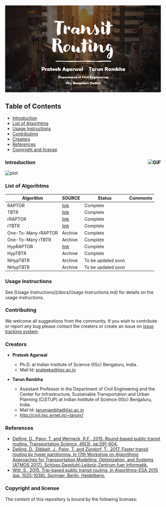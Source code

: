 ![TB1](logo.png)


## Table of Contents

- [Introduction](#Introduction)
- [List of Algorihtms](#List-of-Algorihtms)
- [Usage Instructions](#usage-instructions)
- [Contributing](#contributing)
- [Creators](#Creators)
- [References](#References)
- [Copyright and license](#Copyright-and-license)

### Introduction <img align="right" alt="GIF" height="100px" src="https://media.giphy.com/media/U4FkC2VqpeNRHjTDQ5/giphy.gif" />
![plot](docs/location.png)


### List of Algorihtms
Algorithm | SOURCE |  Status | Comments |
|---|---|---|---|
| RAPTOR | [link](https://pubsonline.informs.org/doi/abs/10.1287/trsc.2014.0534) | Complete|
| TBTR | [link](https://link.springer.com/chapter/10.1007/978-3-662-48350-3_85) |Complete|
| rRAPTOR | [link](https://pubsonline.informs.org/doi/abs/10.1287/trsc.2014.0534) |Complete|
| rTBTR| [link](https://link.springer.com/chapter/10.1007/978-3-662-48350-3_85) |Complete|
| One-To-Many rRAPTOR | Archive |Complete|
| One-To-Many rTBTR | Archive |Complete|
| HypRAPTOR | [link](https://drops.dagstuhl.de/opus/volltexte/2017/7896/) |Complete|
| HypTBTR |  Archive |Complete|
| NHypTBTR | Archive |To be updated soon|
| NHypTBTR | Archive |To be updated soon|

### Usage Instructions
See [Usage Instructions](/docs/Usage Instructions.md) for details on the usage instructions. 


### Contributing
We welcome all suggestions from the community. If you wish to contribute or report any bug please contact the creaters or create an issue on [issue tracking system](https://github.com/tarunrambha/transit-routing/issues).
### Creators
- **Prateek Agarwal**
    - Ph.D. at Indian Institute of Science (IISc) Bengaluru, India.
    - Mail Id: prateeka@iisc.ac.in

- **Tarun Rambha**
    - Assistant Professor in the Department of Civil Engineering and the Center for Infrastructure, Sustainable Transportation and Urban Planning (CiSTUP) at Indian Institute of Science (IISc) Bengaluru, India.
    - Mail Id: tarunrambha@iisc.ac.in
    - <http://civil.iisc.ernet.in/~tarunr/>

### References
- [Delling, D., Pajor, T. and Werneck, R.F., 2015. Round-based public transit routing. Transportation Science, 49(3), pp.591-604.](https://pubsonline.informs.org/doi/abs/10.1287/trsc.2014.0534) 
- [Delling, D., Dibbelt, J., Pajor, T. and Zündorf, T., 2017. Faster transit routing by hyper partitioning. In 17th Workshop on Algorithmic Approaches for Transportation Modelling, Optimization, and Systems (ATMOS 2017). Schloss Dagstuhl-Leibniz-Zentrum fuer Informatik.](https://drops.dagstuhl.de/opus/volltexte/2017/7896/)
- [Witt, S., 2015. Trip-based public transit routing. In Algorithms-ESA 2015 (pp. 1025-1036). Springer, Berlin, Heidelberg.](https://link.springer.com/chapter/10.1007/978-3-662-48350-3_85)

### Copyright and license
The content of this repository is bound by the following licenses:

